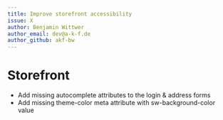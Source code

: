 ```yaml
---
title: Improve storefront accessibility
issue: X
author: Benjamin Wittwer
author_email: dev@a-k-f.de
author_github: akf-bw
---
```

# Storefront
* Add missing autocomplete attributes to the login & address forms
* Add missing theme-color meta attribute with sw-background-color value